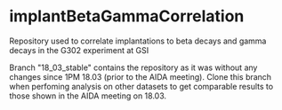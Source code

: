 # implantBetaGammaCorrelation
Repository used to correlate implantations to beta decays and gamma decays in the G302 experiment at GSI

Branch "18_03_stable" contains the repository as it was without any changes since 1PM 18.03 (prior to the AIDA meeting). Clone this branch when perfoming analysis on other datasets to get comparable results to those shown in the AIDA meeting on 18.03.
